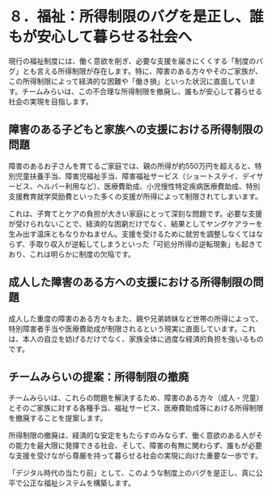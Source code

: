 # ８．福祉：所得制限のバグを是正し、誰もが安心して暮らせる社会へ

現行の福祉制度には、働く意欲を削ぎ、必要な支援を届きにくくする「制度のバグ」とも言える所得制限が存在します。特に、障害のある方々やそのご家族が、この所得制限によって経済的な困難や「働き損」といった状況に直面しています。チームみらいは、この不合理な所得制限を撤廃し、誰もが安心して暮らせる社会の実現を目指します。

## 障害のある子どもと家族への支援における所得制限の問題

障害のあるお子さんを育てるご家庭では、親の所得が約550万円を超えると、特別児童扶養手当、障害児福祉手当、障害福祉サービス（ショートステイ、デイサービス、ヘルパー利用など）、医療費助成、小児慢性特定疾病医療費助成、特別支援教育就学奨励費といった多くの支援が所得によって制限されてしまいます。

これは、子育てとケアの負担が大きい家庭にとって深刻な問題です。必要な支援が受けられないことで、経済的な困窮だけでなく、結果としてヤングケアラーを生み出す温床ともなりかねません。支援を受けるために就労を調整しなくてはならず、手取り収入が逆転してしまうといった「可処分所得の逆転現象」も起きており、これは明らかに制度の欠陥です。

## 成人した障害のある方への支援における所得制限の問題

成人した重度の障害のある方々もまた、親や兄弟姉妹など世帯の所得によって、特別障害者手当や医療費助成が制限されるという現実に直面しています。これは、本人の自立を妨げるだけでなく、家族全体に過度な経済的負担を強いるものです。

## チームみらいの提案：所得制限の撤廃

チームみらいは、これらの問題を解決するため、障害のある方々（成人・児童）とそのご家族に対する各種手当、福祉サービス、医療費助成等における所得制限を撤廃することを提案します。

所得制限の撤廃は、経済的な安定をもたらすのみならず、働く意欲のある人がその能力を最大限に発揮できる社会、そして、障害の有無に関わらず、誰もが必要な支援を受けながら尊厳を持って暮らせる社会の実現に向けた重要な一歩です。

「デジタル時代の当たり前」として、このような制度上のバグを是正し、真に公平で公正な福祉システムを構築します。
